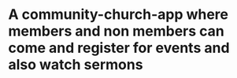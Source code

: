 # A community-church-app where members and non members can come and register for events and also watch sermons
